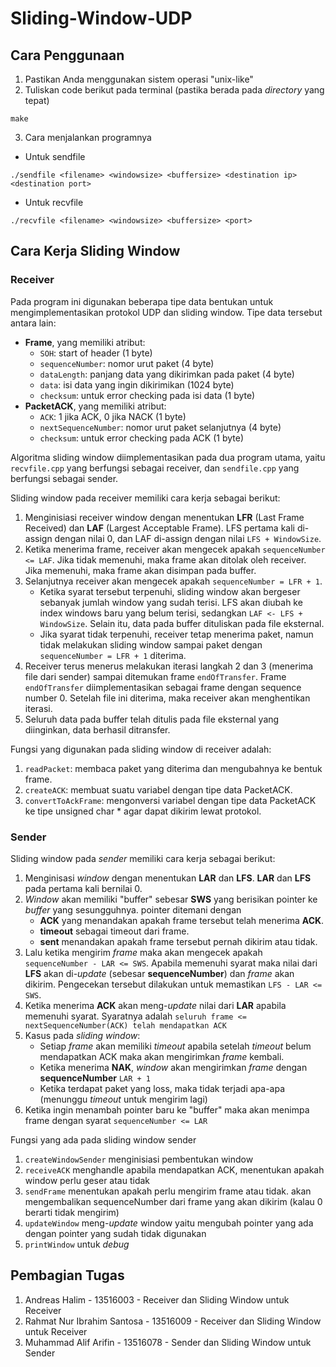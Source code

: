 # Sliding-Window-UDP

## Cara Penggunaan
1. Pastikan Anda menggunakan sistem operasi "unix-like"
2. Tuliskan code berikut pada terminal (pastika berada pada *directory* yang tepat)
```
make
```
3. Cara menjalankan programnya
- Untuk sendfile
```
./sendfile <filename> <windowsize> <buffersize> <destination ip> <destination port>
```
- Untuk recvfile
```
./recvfile <filename> <windowsize> <buffersize> <port>
```

## Cara Kerja Sliding Window
### Receiver
Pada program ini digunakan beberapa tipe data bentukan untuk mengimplementasikan protokol UDP dan sliding window. Tipe data tersebut antara lain:
- <b>Frame</b>, yang memiliki atribut:
    - `SOH`: start of header (1 byte)
    - `sequenceNumber`: nomor urut paket (4 byte)
    - `dataLength`: panjang data yang dikirimkan pada paket (4 byte)
    - `data`: isi data yang ingin dikirimikan (1024 byte)
    - `checksum`: untuk error checking pada isi data (1 byte)
- <b>PacketACK</b>, yang memiliki atribut:
    - `ACK`: 1 jika ACK, 0 jika NACK (1 byte)
    - `nextSequenceNumber`: nomor urut paket selanjutnya (4 byte)
    - `checksum`: untuk error checking pada ACK (1 byte)

Algoritma sliding window diimplementasikan pada dua program utama, yaitu `recvfile.cpp` yang berfungsi sebagai receiver, dan `sendfile.cpp` yang berfungsi sebagai sender.

Sliding window pada receiver memiliki cara kerja sebagai berikut:
1. Menginisiasi receiver window dengan menentukan **LFR** (Last Frame Received) dan **LAF** (Largest Acceptable Frame). LFS pertama kali di-assign dengan nilai 0, dan LAF di-assign dengan nilai `LFS + WindowSize`.
2. Ketika menerima frame, receiver akan mengecek apakah `sequenceNumber <= LAF`. Jika tidak memenuhi, maka frame akan ditolak oleh receiver. Jika memenuhi, maka frame akan disimpan pada buffer.
3. Selanjutnya receiver akan mengecek apakah `sequenceNumber = LFR + 1`. 
    - Ketika syarat tersebut terpenuhi, sliding window akan bergeser sebanyak jumlah window yang sudah terisi. LFS akan diubah ke index windows baru yang belum terisi, sedangkan `LAF <- LFS + WindowSize`. Selain itu, data pada buffer dituliskan pada file eksternal.
    - Jika syarat tidak terpenuhi, receiver tetap menerima paket, namun tidak melakukan sliding window sampai paket dengan `sequenceNumber = LFR + 1` diterima.
4. Receiver terus menerus melakukan iterasi langkah 2 dan 3 (menerima file dari sender) sampai ditemukan frame `endOfTransfer`. Frame `endOfTransfer` diimplementasikan sebagai frame dengan sequence number 0. Setelah file ini diterima, maka receiver akan menghentikan iterasi.
5. Seluruh data pada buffer telah ditulis pada file eksternal yang diinginkan, data berhasil ditransfer. 

Fungsi yang digunakan pada sliding window di receiver adalah:
1. `readPacket`: membaca paket yang diterima dan mengubahnya ke bentuk frame.
2. `createACK`: membuat suatu variabel dengan tipe data PacketACK.
3. `convertToAckFrame`: mengonversi variabel dengan tipe data PacketACK ke tipe unsigned char * agar dapat dikirim lewat protokol.

### Sender
Sliding window pada *sender* memiliki cara kerja sebagai berikut:<br>
1. Menginisasi *window* dengan menentukan **LAR** dan **LFS**. **LAR** dan **LFS** pada pertama kali bernilai 0.
2. *Window* akan memiliki "buffer" sebesar **SWS** yang berisikan pointer ke *buffer* yang sesungguhnya. pointer ditemani dengan
    - **ACK** yang menandakan apakah frame tersebut telah menerima **ACK**.
    - **timeout** sebagai timeout dari frame.
    - **sent** menandakan apakah frame tersebut pernah dikirim atau tidak.
3. Lalu ketika mengirim *frame* maka akan mengecek apakah `sequenceNumber - LAR <= SWS`. Apabila memenuhi syarat maka nilai dari **LFS** akan di-*update* (sebesar **sequenceNumber**) dan *frame* akan dikirim. Pengecekan tersebut dilakukan untuk memastikan `LFS - LAR <= SWS`.
4. Ketika menerima **ACK** akan meng-*update* nilai dari **LAR** apabila memenuhi syarat. Syaratnya adalah `seluruh frame <= nextSequenceNumber(ACK) telah mendapatkan ACK`
5. Kasus pada *sliding window*:
    - Setiap *frame* akan memiliki *timeout* apabila setelah *timeout* belum mendapatkan ACK maka akan mengirimkan *frame* kembali.
    - Ketika menerima **NAK**, *window* akan mengirimkan *frame* dengan **sequenceNumber** `LAR + 1`
    - Ketika terdapat paket yang loss, maka tidak terjadi apa-apa (menunggu *timeout* untuk mengirim lagi)
6. Ketika ingin menambah pointer baru ke "buffer" maka akan menimpa frame dengan syarat `sequenceNumber <= LAR`

Fungsi yang ada pada sliding window sender
1. `createWindowSender` menginisiasi pembentukan window
2. `receiveACK` menghandle apabila mendapatkan ACK, menentukan apakah window perlu geser atau tidak
3. `sendFrame` menentukan apakah perlu mengirim frame atau tidak. akan mengembalikan sequenceNumber dari frame yang akan dikirim (kalau 0 berarti tidak mengirim)
4. `updateWindow` meng-*update* window yaitu mengubah pointer yang ada dengan pointer yang sudah tidak digunakan
5. `printWindow` untuk *debug*

## Pembagian Tugas
1. Andreas Halim - 13516003 - Receiver dan Sliding Window untuk Receiver
2. Rahmat Nur Ibrahim Santosa - 13516009 - Receiver dan Sliding Window untuk Receiver
3. Muhammad Alif Arifin - 13516078 - Sender dan Sliding Window untuk Sender